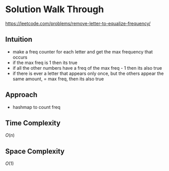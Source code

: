 # Solution Walk Through
https://leetcode.com/problems/remove-letter-to-equalize-frequency/

## Intuition
- make a freq counter for each letter and get the max frequency that occurs
- if the max freq is 1 then its true
- if all the other numbers have a freq of the max freq - 1 then its also true
- if there is ever a letter that appears only once, but the others appear the same amount, = max freq, then its also true

## Approach
- hashmap to count freq

## Time Complexity
$O(n)$

## Space Complexity
$O(1)$



